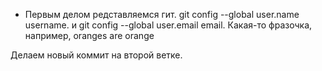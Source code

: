 * Первым делом редставляемся гит. git config --global user.name username. и git config --global user.email email. 
Какая-то фразочка, например, oranges are orange






Делаем новый коммит на второй ветке.